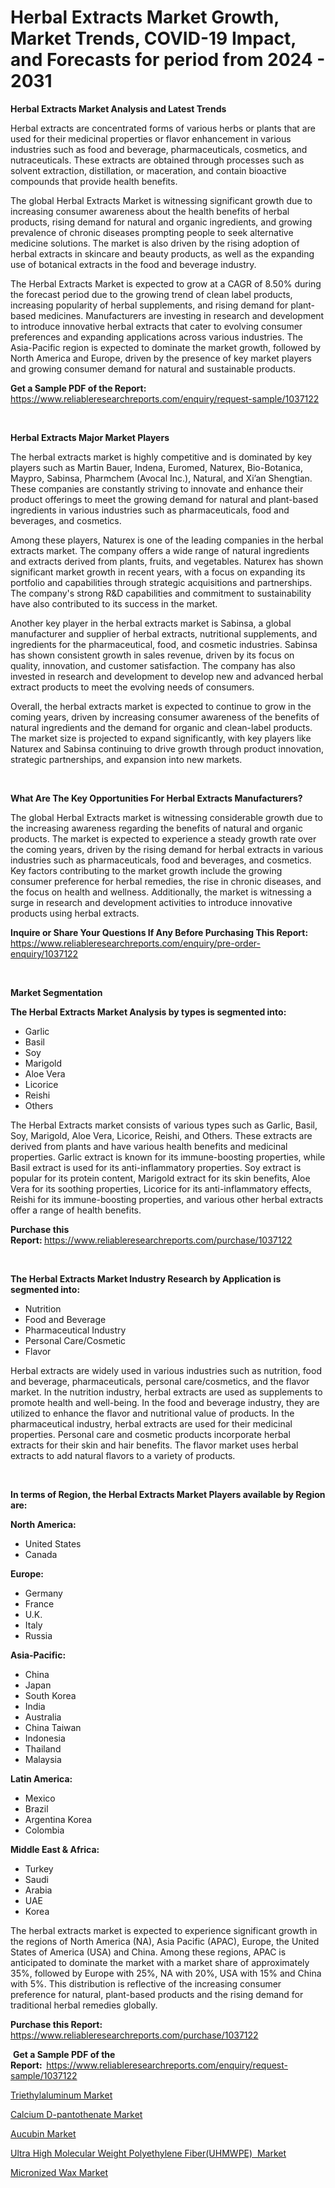 <p><h1>Herbal Extracts Market Growth, Market Trends, COVID-19 Impact, and Forecasts for period from 2024 - 2031</h1></p><p><strong>Herbal Extracts Market Analysis and Latest Trends</strong></p>
<p><p>Herbal extracts are concentrated forms of various herbs or plants that are used for their medicinal properties or flavor enhancement in various industries such as food and beverage, pharmaceuticals, cosmetics, and nutraceuticals. These extracts are obtained through processes such as solvent extraction, distillation, or maceration, and contain bioactive compounds that provide health benefits.</p><p>The global Herbal Extracts Market is witnessing significant growth due to increasing consumer awareness about the health benefits of herbal products, rising demand for natural and organic ingredients, and growing prevalence of chronic diseases prompting people to seek alternative medicine solutions. The market is also driven by the rising adoption of herbal extracts in skincare and beauty products, as well as the expanding use of botanical extracts in the food and beverage industry.</p><p>The Herbal Extracts Market is expected to grow at a CAGR of 8.50% during the forecast period due to the growing trend of clean label products, increasing popularity of herbal supplements, and rising demand for plant-based medicines. Manufacturers are investing in research and development to introduce innovative herbal extracts that cater to evolving consumer preferences and expanding applications across various industries. The Asia-Pacific region is expected to dominate the market growth, followed by North America and Europe, driven by the presence of key market players and growing consumer demand for natural and sustainable products.</p></p>
<p><strong>Get a Sample PDF of the Report:&nbsp;</strong> <a href="https://www.reliableresearchreports.com/enquiry/request-sample/1037122">https://www.reliableresearchreports.com/enquiry/request-sample/1037122</a></p>
<p>&nbsp;</p>
<p><strong>Herbal Extracts Major Market Players</strong></p>
<p><p>The herbal extracts market is highly competitive and is dominated by key players such as Martin Bauer, Indena, Euromed, Naturex, Bio-Botanica, Maypro, Sabinsa, Pharmchem (Avocal Inc.), Natural, and Xi’an Shengtian. These companies are constantly striving to innovate and enhance their product offerings to meet the growing demand for natural and plant-based ingredients in various industries such as pharmaceuticals, food and beverages, and cosmetics.</p><p>Among these players, Naturex is one of the leading companies in the herbal extracts market. The company offers a wide range of natural ingredients and extracts derived from plants, fruits, and vegetables. Naturex has shown significant market growth in recent years, with a focus on expanding its portfolio and capabilities through strategic acquisitions and partnerships. The company's strong R&D capabilities and commitment to sustainability have also contributed to its success in the market.</p><p>Another key player in the herbal extracts market is Sabinsa, a global manufacturer and supplier of herbal extracts, nutritional supplements, and ingredients for the pharmaceutical, food, and cosmetic industries. Sabinsa has shown consistent growth in sales revenue, driven by its focus on quality, innovation, and customer satisfaction. The company has also invested in research and development to develop new and advanced herbal extract products to meet the evolving needs of consumers.</p><p>Overall, the herbal extracts market is expected to continue to grow in the coming years, driven by increasing consumer awareness of the benefits of natural ingredients and the demand for organic and clean-label products. The market size is projected to expand significantly, with key players like Naturex and Sabinsa continuing to drive growth through product innovation, strategic partnerships, and expansion into new markets.</p></p>
<p>&nbsp;</p>
<p><strong>What Are The Key Opportunities For Herbal Extracts Manufacturers?</strong></p>
<p><p>The global Herbal Extracts market is witnessing considerable growth due to the increasing awareness regarding the benefits of natural and organic products. The market is expected to experience a steady growth rate over the coming years, driven by the rising demand for herbal extracts in various industries such as pharmaceuticals, food and beverages, and cosmetics. Key factors contributing to the market growth include the growing consumer preference for herbal remedies, the rise in chronic diseases, and the focus on health and wellness. Additionally, the market is witnessing a surge in research and development activities to introduce innovative products using herbal extracts.</p></p>
<p><strong>Inquire or Share Your Questions If Any Before Purchasing This Report:</strong> <a href="https://www.reliableresearchreports.com/enquiry/pre-order-enquiry/1037122">https://www.reliableresearchreports.com/enquiry/pre-order-enquiry/1037122</a></p>
<p>&nbsp;</p>
<p><strong>Market Segmentation</strong></p>
<p><strong>The Herbal Extracts Market Analysis by types is segmented into:</strong></p>
<p><ul><li>Garlic</li><li>Basil</li><li>Soy</li><li>Marigold</li><li>Aloe Vera</li><li>Licorice</li><li>Reishi</li><li>Others</li></ul></p>
<p><p>The Herbal Extracts market consists of various types such as Garlic, Basil, Soy, Marigold, Aloe Vera, Licorice, Reishi, and Others. These extracts are derived from plants and have various health benefits and medicinal properties. Garlic extract is known for its immune-boosting properties, while Basil extract is used for its anti-inflammatory properties. Soy extract is popular for its protein content, Marigold extract for its skin benefits, Aloe Vera for its soothing properties, Licorice for its anti-inflammatory effects, Reishi for its immune-boosting properties, and various other herbal extracts offer a range of health benefits.</p></p>
<p><strong>Purchase this Report:&nbsp;</strong><a href="https://www.reliableresearchreports.com/purchase/1037122">https://www.reliableresearchreports.com/purchase/1037122</a></p>
<p>&nbsp;</p>
<p><strong>The Herbal Extracts Market Industry Research by Application is segmented into:</strong></p>
<p><ul><li>Nutrition</li><li>Food and Beverage</li><li>Pharmaceutical Industry</li><li>Personal Care/Cosmetic</li><li>Flavor</li></ul></p>
<p><p>Herbal extracts are widely used in various industries such as nutrition, food and beverage, pharmaceuticals, personal care/cosmetics, and the flavor market. In the nutrition industry, herbal extracts are used as supplements to promote health and well-being. In the food and beverage industry, they are utilized to enhance the flavor and nutritional value of products. In the pharmaceutical industry, herbal extracts are used for their medicinal properties. Personal care and cosmetic products incorporate herbal extracts for their skin and hair benefits. The flavor market uses herbal extracts to add natural flavors to a variety of products.</p></p>
<p>&nbsp;</p>
<p><strong>In terms of Region, the Herbal Extracts Market Players available by Region are:</strong></p>
<p>
    <p> <strong> North America: </strong>
        <ul>
            <li>United States</li>
            <li>Canada</li>
        </ul>
        </p> 
    <p> <strong> Europe: </strong>
        <ul>
            <li>Germany</li>
            <li>France</li>
            <li>U.K.</li>
            <li>Italy</li>
            <li>Russia</li>
        </ul>
        </p> 
    <p> <strong> Asia-Pacific: </strong>
        <ul>
            <li>China</li>
            <li>Japan</li>
            <li>South Korea</li>
            <li>India</li>
            <li>Australia</li>
            <li>China Taiwan</li>
            <li>Indonesia</li>
            <li>Thailand</li>
            <li>Malaysia</li>
        </ul>
        </p> 
    <p> <strong> Latin America: </strong>
        <ul>
            <li>Mexico</li>
            <li>Brazil</li>
            <li>Argentina Korea</li>
            <li>Colombia</li>
        </ul>
        </p> 
    <p> <strong> Middle East & Africa: </strong>
        <ul>
            <li>Turkey</li>
            <li>Saudi</li>
            <li>Arabia</li>
            <li>UAE</li>
            <li>Korea</li>
        </ul>
    </p>
    </p>
<p><p>The herbal extracts market is expected to experience significant growth in the regions of North America (NA), Asia Pacific (APAC), Europe, the United States of America (USA) and China. Among these regions, APAC is anticipated to dominate the market with a market share of approximately 35%, followed by Europe with 25%, NA with 20%, USA with 15% and China with 5%. This distribution is reflective of the increasing consumer preference for natural, plant-based products and the rising demand for traditional herbal remedies globally.</p></p>
<p><strong>Purchase this Report: </strong><a href="https://www.reliableresearchreports.com/purchase/1037122">https://www.reliableresearchreports.com/purchase/1037122</a></p>
<p>&nbsp;<strong>Get a Sample PDF of the Report:&nbsp;&nbsp;</strong><a href="https://www.reliableresearchreports.com/enquiry/request-sample/1037122">https://www.reliableresearchreports.com/enquiry/request-sample/1037122</a></p>
<p><strong></strong></p>
<p><p><a href="https://github.com/myacatherineblakecaczo9vcsw/Market-Research-Report-List-1/blob/main/triethylaluminum-market.md">Triethylaluminum Market</a></p><p><a href="https://view.publitas.com/reportprime-1/calcium-d-pantothenate-market-size-share-trends-analysis-report-by-application-regional-outlook-competitive-strategies-and-segment-forecasts-2023-2030/">Calcium D-pantothenate Market</a></p><p><a href="https://issuu.com/reportprime-2/docs/aucubin-market-size-2030.pptx">Aucubin Market</a></p><p><a href="https://flame-sidecar-702.notion.site/Ultra-High-Molecular-Weight-Polyethylene-Fiber-UHMWPE-Market-Size-Focuses-on-Market-Dynamics-In-D-178c99c89c8c4100a4204f12d1e4510b">Ultra High Molecular Weight Polyethylene Fiber(UHMWPE)  Market</a></p><p><a href="https://github.com/okotobwrhuteie/Market-Research-Report-List-1/blob/main/micronized-wax-market.md">Micronized Wax Market</a></p></p>
